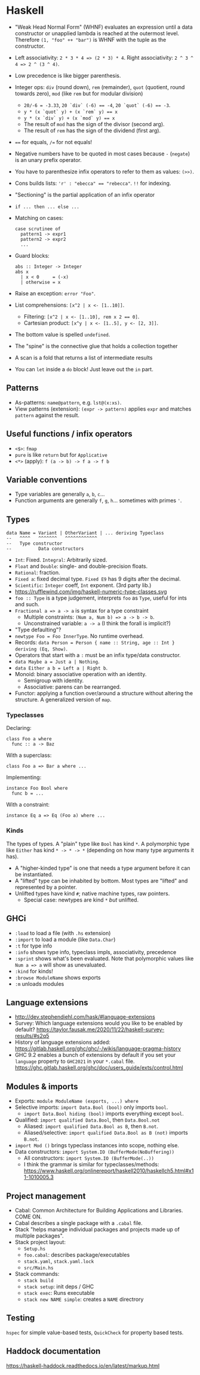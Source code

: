 # Haskell

- "Weak Head Normal Form" (WHNF) evaluates an expression until a data
  constructor or unapplied lambda is reached at the outermost level.
  Therefore `(1, "foo" ++ "bar")` is WHNF with the tuple as the constructor.
- Left associativity: `2 * 3 * 4 => (2 * 3) * 4`.
  Right associativity: `2 ^ 3 ^ 4 => 2 ^ (3 ^ 4)`.
- Low precedence is like bigger parenthesis.
- Integer ops: `div` (round down), `rem` (remainder), `quot` (quotient, round
  towards zero), `mod` (like `rem` but for modular division)
  - `20/-6 = -3.33`, ``20 `div` (-6) == -4``, ``20 `quot` (-6) == -3``.
  - ``y * (x `quot` y) + (x `rem` y) == x``
  - ``y * (x `div` y) + (x `mod` y) == x``
  - The result of `mod` has the sign of the divisor (second arg).
  - The result of `rem` has the sign of the dividend (first arg).
- `==` for equals, `/=` for not equals!
- Negative numbers have to be quoted in most cases because `-` (`negate`) is an
  unary prefix operator.
- You have to parenthesize infix operators to refer to them as values: `(>>)`.
- Cons builds lists: `'r' : "ebecca" == "rebecca"`. `!!` for indexing.
- "Sectioning" is the partial application of an infix operator
- `if ... then ... else ...`
- Matching on cases:

      case scrutinee of
        pattern1 -> expr1
        pattern2 -> expr2
        ...
- Guard blocks:

      abs :: Integer -> Integer
      abs x
        | x < 0     = (-x)
        | otherwise = x
- Raise an exception: `error "Foo"`.
- List comprehensions: `[x^2 | x <- [1..10]]`.
  - Filtering: `[x^2 | x <- [1..10], rem x 2 == 0]`.
  - Cartesian product: `[x^y | x <- [1..5], y <- [2, 3]]`.
- The bottom value is spelled `undefined`.
- The "spine" is the connective glue that holds a collection together
- A scan is a fold that returns a list of intermediate results
- You can `let` inside a `do` block! Just leave out the `in` part.

## Patterns

- As-patterns: `name@pattern`, e.g. `lst@(x:xs)`.
- View patterns (extension): `(expr -> pattern)` applies `expr` and matches
  `pattern` against the result.


## Useful functions / infix operators

- `<$>`: `fmap`
- `pure` is like `return` but for `Applicative`
- `<*>` (apply): `f (a -> b) -> f a -> f b`


## Variable conventions

- Type variables are generally `a`, `b`, `c`...
- Function arguments are generally `f`, `g`, `h`... sometimes with primes `'`.

## Types

    data Name = Variant | OtherVariant | ... deriving Typeclass
    --   ^^^^   ^^^^^^^   ^^^^^^^^^^^^
    --   Type constructor
    --          Data constructors

- `Int`: Fixed. `Integral`: Arbitrarily sized.
- `Float` and `Double`: single- and double-precision floats.
- `Rational`: fraction.
- `Fixed a`: fixed decimal type. `Fixed E9` has 9 digits after the decimal.
- `Scientific`: `Integer` coeff, `Int` exponent. (3rd party lib.)
- https://rufflewind.com/img/haskell-numeric-type-classes.svg
- `foo :: Type` is a type judgement, interprets `foo` as `Type`, useful for
  ints and such.
- `Fractional a => a -> a` is syntax for a type constraint
  - Multiple constraints: `(Num a, Num b) => a -> b -> b`.
  - Unconstrained variable: `a -> a` (I think the forall is implicit?)
- "Type defaulting"?
- `newtype Foo = Foo InnerType`. No runtime overhead.
- Records: `data Person = Person { name :: String, age :: Int } deriving (Eq, Show)`.
- Operators that start with a `:` must be an infix type/data constructor.
- `data Maybe a = Just a | Nothing`.
- `data Either a b = Left a | Right b`.
- Monoid: binary associative operation with an identity.
  - Semigroup with identity.
  - Associative: parens can be rearranged.
- Functor: applying a function over/around a structure without altering the
  structure. A generalized version of `map`.

### Typeclasses

Declaring:

    class Foo a where
      func :: a -> Baz

With a superclass:

    class Foo a => Bar a where ...

Implementing:

    instance Foo Bool where
      func b = ...

With a constraint:

    instance Eq a => Eq (Foo a) where ...

### Kinds

The types of types. A "plain" type like `Bool` has kind `*`. A polymorphic type
like `Either` has kind `* -> * -> *` (depending on how many type arguments it
has).

- A "higher-kinded type" is one that needs a type argument before it can be
  instantiated.
- A "lifted" type can be inhabited by bottom. Most types are "lifted" and
  represented by a pointer.
- Unlifted types have kind `#`; native machine types, raw pointers.
  - Special case: newtypes are kind `*` _but_ unlifted.

## GHCi

- `:load` to load a file (with `.hs` extension)
- `:import` to load a module (like `Data.Char`)
- `:t` for type info
- `:info` shows type info, typeclass impls, associativity, precedence
- `:sprint` shows what's been evaluated. Note that polymorphic values like
  `Num a => a` will show as unevaluated.
- `:kind` for kinds!
- `:browse ModuleName` shows exports
- `:m` unloads modules

## Language extensions

- <http://dev.stephendiehl.com/hask/#language-extensions>
- Survey: Which language extensions would you like to be enabled by default?
  <https://taylor.fausak.me/2020/11/22/haskell-survey-results/#s2q5>
- History of language extensions added: <https://gitlab.haskell.org/ghc/ghc/-/wikis/language-pragma-history>
- GHC 9.2 enables a bunch of extensions by default if you set your `language`
  property to `GHC2021` in your `*.cabal` file.
  <https://ghc.gitlab.haskell.org/ghc/doc/users_guide/exts/control.html>


## Modules & imports

- Exports: `module ModuleName (exports, ...) where`
- Selective imports: `import Data.Bool (bool)` only imports `bool`.
  - `import Data.Bool hiding (bool)` imports everything except `bool`.
- Qualified: `import qualified Data.Bool`, then `Data.Bool.not`
  - Aliased: `import qualified Data.Bool as B`, then `B.not`.
  - Aliased/selective: `import qualified Data.Bool as B (not)` imports `B.not`.
- `import Mod ()` brings typeclass instances into scope, nothing else.
- Data constructors: `import System.IO (BufferMode(NoBuffering))`
  - All constructors: `import System.IO (BufferMode(..))`
  - I think the grammar is similar for typeclasses/methods: <https://www.haskell.org/onlinereport/haskell2010/haskellch5.html#x11-1010005.3>


## Project management

- Cabal: Common Architecture for Building Applications and Libraries. COME ON.
- Cabal describes a single package with a `.cabal` file.
- Stack "helps manage individual packages and projects made up of multiple
  packages".
- Stack project layout:
  - `Setup.hs`
  - `foo.cabal`: describes package/executables
  - `stack.yaml`, `stack.yaml.lock`
  - `src/Main.hs`
- Stack commands:
  - `stack build`
  - `stack setup`: init deps / GHC
  - `stack exec`: Runs executable
  - `stack new NAME simple`: creates a `NAME` directrory

## Testing

`hspec` for simple value-based tests, `QuickCheck` for property based tests.

## Haddock documentation

<https://haskell-haddock.readthedocs.io/en/latest/markup.html>
